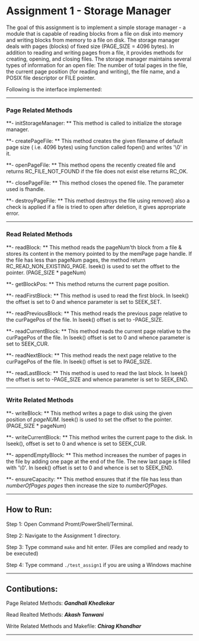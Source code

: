 # Assignment 1 - Storage Manager #

The goal of this assignment is to implement a simple storage manager - a module that is capable of reading blocks from a file on disk into 
memory and writing blocks from memory to a file on disk. The storage manager deals with pages (blocks) of fixed size (PAGE_SIZE = 4096 bytes). 
In addition to reading and writing pages from a file, it provides methods for creating, opening, and closing files. 
The storage manager maintains several types of information for an open file: The number of total pages in the file, the current page position 
(for reading and writing), the file name, and a POSIX file descriptor or FILE pointer.

Following is the interface implemented:

-----------------------------------------------------------------------------------------------------------------
### Page Related Methods ###

**- initStorageManager: **
This method is called to initialize the storage manager.

**- createPageFile: **
This method creates the given filename of default page size ( i.e. 4096 bytes) using function called fopen() and writes '\0' in it.

**- openPageFile: **
This method opens the recently created file and returns RC_FILE_NOT_FOUND if the file does not exist else returns RC_OK.

**- closePageFile: **
This method closes the opened file. The parameter used is fhandle.

**- destroyPageFile: **
This method destroys the file using remove() also a check is applied if a file is tried to open after deletion, it gives appropriate error.

-----------------------------------------------------------------------------------------------------------------
### Read Related Methods ###

**- readBlock: **
This method reads the pageNum'th block from a file & stores its content in the memory pointed to by the memPage page handle. 
If the file has less than pageNum pages, the method return RC_READ_NON_EXISTING_PAGE. lseek() is used to set the offset to the pointer. (PAGE_SIZE * pageNum)

**- getBlockPos: **
This method returns the current page position.

**- readFirstBlock: **
This method is used to read the first block. In lseek() the offset is set to 0 and whence parameter is set to SEEK_SET.

**- readPreviousBlock: **
This method reads the previous page relative to the curPagePos of the file. In lseek() offset is set to -PAGE_SIZE.

**- readCurrentBlock: **
This method reads the current page relative to the curPagePos of the file. In lseek() offset is set to 0 and whence parameter is set to SEEK_CUR.

**- readNextBlock: **
This method reads the next page relative to the curPagePos of the file. In lseek() offset is set to PAGE_SIZE.

**- readLastBlock: **
This method is used to read the last block. In lseek() the offset is set to -PAGE_SIZE and whence parameter is set to SEEK_END.

-----------------------------------------------------------------------------------------------------------------
### Write Related Methods ###

**- writeBlock: **
This method writes a page to disk using the given position of *pageNUM*. lseek() is used to set the offset to the pointer. (PAGE_SIZE * pageNum)

**- writeCurrentBlock: **
This method writes the current page to the disk. In lseek(), offset is set to 0 and whence is set to SEEK_CUR.

**- appendEmptyBlock: **
This method increases the number of pages in the file by adding one page at the end of the file. The new last page is filled with '\0'. 
In lseek() offset is set to 0 and whence is set to SEEK_END.

**- ensureCapacity: **
This method ensures that if the file has less than *numberOfPages pages* then increase the size to *numberOfPages*.

-----------------------------------------------------------------------------------------------------------------

## How to Run: ##
Step 1: Open Command Promt/PowerShell/Terminal.

Step 2: Navigate to the Assignment 1 directory.

Step 3: Type command ```make``` and hit enter. (Files are complied and ready to be executed)

Step 4: Type command ```./test_assign1``` if you are using a Windows machine

-----------------------------------------------------------------------------------------------------------------

## Contibutions: ##

Page Related Methods: ***Gandhali Khedlekar***

Read Realted Methods: ***Akash Tanwani***

Write Related Methods and Makefile: ***Chirag Khandhar***

-----------------------------------------------------------------------------------------------------------------